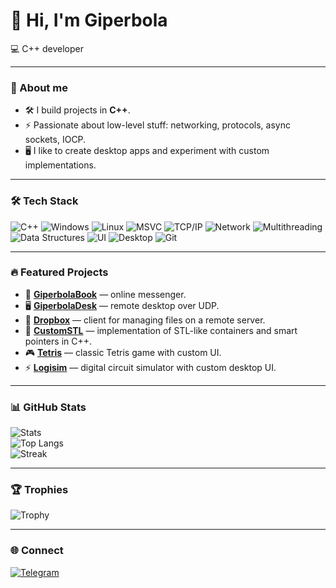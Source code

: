 # 👋 Hi, I'm Giperbola

💻 C++ developer

---

### 🚀 About me
- 🛠️ I build projects in **C++**.  
- ⚡ Passionate about low-level stuff: networking, protocols, async sockets, IOCP.  
- 🖥️ I like to create desktop apps and experiment with custom implementations.  

---

### 🛠️ Tech Stack
![C++](https://img.shields.io/badge/C++-00599C?logo=cplusplus&logoColor=white)
![Windows](https://img.shields.io/badge/Windows-0078D6?logo=windows&logoColor=white)
![Linux](https://img.shields.io/badge/Linux-FCC624?logo=linux&logoColor=black)
![MSVC](https://img.shields.io/badge/MSVC-68217A?logo=visualstudio&logoColor=white)
![TCP/IP](https://img.shields.io/badge/TCP/IP-003366?logo=protocol&logoColor=white)
![Network](https://img.shields.io/badge/Network-228B22?logo=ethernet&logoColor=white)
![Multithreading](https://img.shields.io/badge/Multithreading-6A5ACD?logo=openmp&logoColor=white)
![Data Structures](https://img.shields.io/badge/Data%20Structures-008080?logo=databricks&logoColor=white)
![UI](https://img.shields.io/badge/UI-333333?logo=databricks&logoColor=white)
![Desktop](https://img.shields.io/badge/Desktop-444444?logo=windows-terminal&logoColor=white)
![Git](https://img.shields.io/badge/Git-F05032?logo=git&logoColor=white)

---

### 🔥 Featured Projects
- 💬 [**GiperbolaBook**](https://github.com/GiperB0la/GiperbolaBook) — online messenger.  
- 🖥️ [**GiperbolaDesk**](https://github.com/GiperB0la/GiperbolaDesk) — remote desktop over UDP.  
- 📂 [**Dropbox**](https://github.com/GiperB0la/Dropbox) — client for managing files on a remote server.  
- 🚀 [**CustomSTL**](https://github.com/GiperB0la/CustomSTL) — implementation of STL-like containers and smart pointers in C++.  
- 🎮 [**Tetris**](https://github.com/GiperB0la/Tetris) — classic Tetris game with custom UI.  
- ⚡ [**Logisim**](https://github.com/GiperB0la/Logisim) — digital circuit simulator with custom desktop UI.  

---

### 📊 GitHub Stats
![Stats](https://github-readme-stats.vercel.app/api?username=GiperB0la&show_icons=true&theme=tokyonight)  
![Top Langs](https://github-readme-stats.vercel.app/api/top-langs/?username=GiperB0la&layout=compact&theme=tokyonight)  
![Streak](https://github-readme-streak-stats.herokuapp.com/?user=GiperB0la&theme=tokyonight)

---

### 🏆 Trophies
![Trophy](https://github-profile-trophy.vercel.app/?username=GiperB0la&theme=onedark)

---

### 🌐 Connect
[![Telegram](https://img.shields.io/badge/Telegram-@Giperbola_10-blue?logo=telegram)](https://t.me/Giperbola_10)
